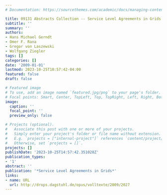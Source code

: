 ```yaml
---
# Documentation: https://sourcethemes.com/academic/docs/managing-content/

title: 09131 Abstracts Collection -- Service Level Agreements in Grids
subtitle: ''
summary: ''
authors:
- Hans Michael Gerndt
- Omer F. Rana
- Gregor von Laszewski
- Wolfgang Ziegler
tags: []
categories: []
date: '2009-01-01'
lastmod: 2023-10-25T10:57:42-04:00
featured: false
draft: false

# Featured image
# To use, add an image named `featured.jpg/png` to your page's folder.
# Focal points: Smart, Center, TopLeft, Top, TopRight, Left, Right, BottomLeft, Bottom, BottomRight.
image:
  caption: ''
  focal_point: ''
  preview_only: false

# Projects (optional).
#   Associate this post with one or more of your projects.
#   Simply enter your project's folder or file name without extension.
#   E.g. `projects = ["internal-project"]` references `content/project/deep-learning/index.md`.
#   Otherwise, set `projects = []`.
projects: []
publishDate: '2023-10-25T14:57:42.351028Z'
publication_types:
- '1'
abstract: ''
publication: '*Service Level Agreements in Grids*'
links:
- name: URL
  url: http://drops.dagstuhl.de/opus/volltexte/2009/2027
---
```

